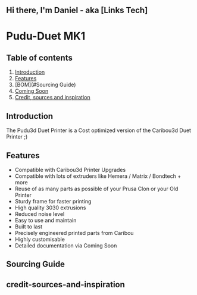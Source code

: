 ## Hi there, I'm Daniel - aka [Links Tech]

# Pudu-Duet MK1

## Table of contents
  1. [Introduction](#introduction)
  1. [Features](#features)
  1. [BOM](#Sourcing Guide)
  1. [Coming Soon](#compatibility)
  1. [Credit, sources and inspiration](#credit-sources-and-inspiration)
  
  ## Introduction

The Pudu3d Duet Printer is a Cost optimized version of the Caribou3d Duet Printer ;)


## Features

  * Compatible with Caribou3d Printer Upgrades 
  * Compatible with lots of extruders like Hemera / Matrix / Bondtech + more 
  * Reuse of as many parts as possible of your Prusa Clon or your Old Printer 
  * Sturdy frame for faster printing
  * High quality 3030 extrusions 
  * Reduced noise level
  * Easy to use and maintain
  * Built to last
  * Precisely engineered printed parts from Caribou
  * Highly customisable
  * Detailed documentation via Coming Soon
  
  
 ## Sourcing Guide 




## credit-sources-and-inspiration


 
